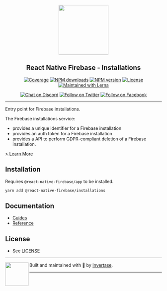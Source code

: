 <p align="center">
  <a href="https://rnfirebase.io">
    <img width="160px" src="https://i.imgur.com/JIyBtKW.png"><br/>
  </a>
  <h2 align="center">React Native Firebase - Installations</h2>
</p>

<p align="center">
  <a href="https://api.rnfirebase.io/coverage/installations/detail"><img src="https://api.rnfirebase.io/coverage/installations/badge?style=flat-square" alt="Coverage"></a>
  <a href="https://www.npmjs.com/package/@react-native-firebase/installations"><img src="https://img.shields.io/npm/dm/@react-native-firebase/installations.svg?style=flat-square" alt="NPM downloads"></a>
  <a href="https://www.npmjs.com/package/@react-native-firebase/installations"><img src="https://img.shields.io/npm/v/@react-native-firebase/installations.svg?style=flat-square" alt="NPM version"></a>
  <a href="/LICENSE"><img src="https://img.shields.io/npm/l/react-native-firebase.svg?style=flat-square" alt="License"></a>
  <a href="https://lerna.js.org/"><img src="https://img.shields.io/badge/maintained%20with-lerna-cc00ff.svg?style=flat-square" alt="Maintained with Lerna"></a>
</p>

<p align="center">
  <a href="https://invertase.link/discord"><img src="https://img.shields.io/discord/295953187817521152.svg?style=flat-square&colorA=7289da&label=Chat%20on%20Discord" alt="Chat on Discord"></a>
  <a href="https://twitter.com/rnfirebase"><img src="https://img.shields.io/twitter/follow/rnfirebase.svg?style=flat-square&colorA=1da1f2&colorB=&label=Follow%20on%20Twitter" alt="Follow on Twitter"></a>
  <a href="https://www.facebook.com/groups/rnfirebase"><img src="https://img.shields.io/badge/Follow%20on%20Facebook-4172B8?logo=facebook&style=flat-square&logoColor=fff" alt="Follow on Facebook"></a>
</p>

----

Entry point for Firebase installations.

The Firebase installations service:

- provides a unique identifier for a Firebase installation
- provides an auth token for a Firebase installation
- provides a API to perform GDPR-compliant deletion of a Firebase installation.


[> Learn More](https://firebase.google.com/docs/projects/manage-installations)

## Installation

Requires `@react-native-firebase/app` to be installed.

```bash
yarn add @react-native-firebase/installations
```

## Documentation

 - [Guides](https://rnfirebase.io/installations/usage/)
 - [Reference](https://rnfirebase.io/reference/installations)

## License

- See [LICENSE](/LICENSE)

----

<p>
  <img align="left" width="75px" src="https://static.invertase.io/assets/invertase/invertase-rounded.png">
  <p align="left">
    Built and maintained with 💛 by <a href="https://invertase.io">Invertase</a>.
  </p>
</p>

----
